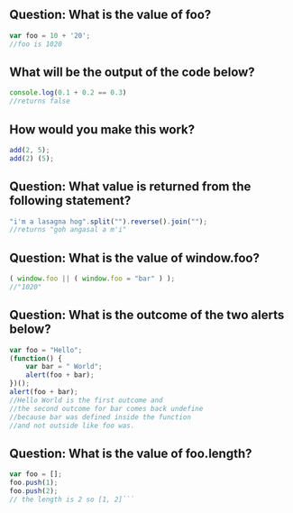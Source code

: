 ## Question: What is the value of foo?

```Javascript 
var foo = 10 + '20'; 
//foo is 1020
```

## What will be the output of the code below?

```Javascript 
console.log(0.1 + 0.2 == 0.3) 
//returns false
```

## How would you make this work?

```Javascript 
add(2, 5);
add(2) (5);
```

## Question: What value is returned from the following statement?

```Javascript 
"i'm a lasagna hog".split("").reverse().join(""); 
//returns "goh angasal a m'i"
```

## Question: What is the value of window.foo?

```Javascript 
( window.foo || ( window.foo = "bar" ) ); 
//"1020"
```

## Question: What is the outcome of the two alerts below?

```Javascript 
var foo = "Hello"; 
(function() { 
    var bar = " World"; 
    alert(foo + bar);
})(); 
alert(foo + bar);
//Hello World is the first outcome and 
//the second outcome for bar comes back undefine 
//because bar was defined inside the function 
//and not outside like foo was. 
```

## Question: What is the value of foo.length?

```Javascript 
var foo = [];
foo.push(1);
foo.push(2); 
// the length is 2 so [1, 2]```


